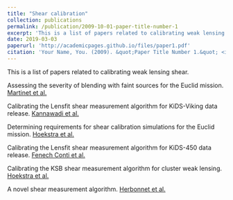 ```yaml
---
title: "Shear calibration"
collection: publications
permalink: /publication/2009-10-01-paper-title-number-1
excerpt: 'This is a list of papers related to calibrating weak lensing shear.'
date: 2019-03-03
paperurl: 'http://academicpages.github.io/files/paper1.pdf'
citation: 'Your Name, You. (2009). &quot;Paper Title Number 1.&quot; <i>Journal 1</i>. 1(1).'
---
```

This is a list of papers related to calibrating weak lensing shear.

Assessing the severity of blending with faint sources for the Euclid mission.
[Martinet et al.](https://arxiv.org/abs/1902.00044)

Calibrating the Lensfit shear measurement algorithm for KiDS-Viking data release.
[Kannawadi et al.](https://arxiv.org/abs/1812.03983)

Determining requirements for shear calibration simulations for the Euclid mission.
[Hoekstra et al.](https://arxiv.org/abs/1609.03281)

Calibrating the Lensfit shear measurement algorithm for KiDS-450 data release.
[Fenech Conti et al.](https://arxiv.org/abs/1606.05337)

Calibrating the KSB shear measurement algorithm for cluster weak lensing.
[Hoekstra et al.](https://arxiv.org/abs/1502.01883)

A novel shear measurement algorithm.
[Herbonnet et al.](https://arxiv.org/abs/1607.02056)
